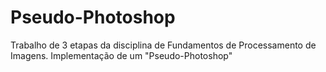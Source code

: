 # Pseudo-Photoshop
Trabalho de 3 etapas da disciplina de Fundamentos de Processamento de Imagens. Implementação de um "Pseudo-Photoshop"
